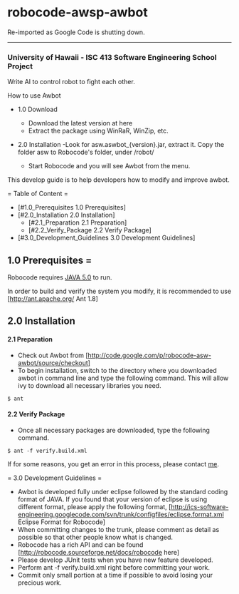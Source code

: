 # robocode-awsp-awbot
Re-imported as Google Code is shutting down.

------------------
### University of Hawaii - ISC 413 Software Engineering School Project

Write AI to control robot to fight each other.



How to use Awbot

- 1.0 Download
    - Download the latest version at here
    - Extract the package using WinRaR, WinZip, etc.

- 2.0 Installation
    -Look for asw.aswbot_{version}.jar, extract it. Copy the folder asw to Robocode's folder, under /robot/
    - Start Robocode and you will see Awbot from the menu.


This develop guide is to help developers how to modify and improve awbot.

= Table of Content =
 * [#1.0_Prerequisites 1.0 Prerequisites]
 * [#2.0_Installation 2.0 Installation]
   * [#2.1_Preparation 2.1 Preparation]
   * [#2.2_Verify_Package 2.2 Verify Package]
 * [#3.0_Development_Guidelines 3.0 Development Guidelines]

## 1.0 Prerequisites =

Robocode requires [JAVA 5.0](http://java.com/en/download) to run.

In order to build and verify the system you modify, it is recommended to use [http://ant.apache.org/ Ant 1.8]


## 2.0 Installation

#### 2.1 Preparation
  * Check out Awbot from [http://code.google.com/p/robocode-asw-awbot/source/checkout]
  * To begin installation, switch to the directory where you downloaded awbot in command line and type the following command. This will allow ivy to download all necessary libraries you need.
  ```
  $ ant
  ```


#### 2.2 Verify Package
  * Once all necessary packages are downloaded, type the following command.
  ```
  $ ant -f verify.build.xml
  ```

  If for some reasons, you get an error in this process, please contact [me](anthonyspwu@gmail.com).

= 3.0 Development Guidelines =
  * Awbot is developed fully under eclipse followed by the standard coding format of JAVA. If you found that your version of eclipse is using different format, please apply the following format, [http://ics-software-engineering.googlecode.com/svn/trunk/configfiles/eclipse.format.xml Eclipse Format for Robocode]
  * When committing changes to the trunk, please comment as detail as possible so that other people know what is changed.
  * Robocode has a rich API and can be found [http://robocode.sourceforge.net/docs/robocode here]
  * Please develop JUnit tests when you have new feature developed.
  * Perform ant -f verify.build.xml right before committing your work.
  * Commit only small portion at a time if possible to avoid losing your precious work.